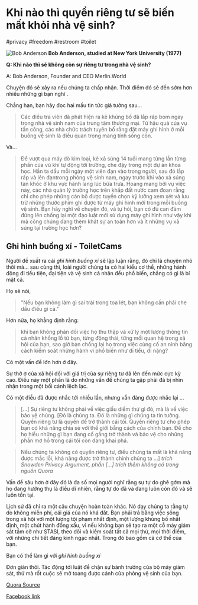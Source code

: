 # Khi nào thì quyền riêng tư sẽ biến mất khỏi nhà vệ sinh?

#privacy #freedom #restroom #toilet

![Bob Anderson](https://qph.ec.quoracdn.net/main-thumb-204135926-50-ncqrtezbyitvlylymbbicfhpwwogvfbi.jpeg "Bob Anderson") 
__Bob Anderson, studied at New York University (1977)__

__Q: Khi nào thì sẽ không còn sự riêng tư trong nhà vệ sinh?__

A: Bob Anderson, Founder and CEO Merlin.World

Chuyện đó sẽ xảy ra nếu chúng ta chấp nhận. Thời điểm đó sẽ đến sớm hơn nhiều những gì bạn nghĩ .

Chẳng hạn, bạn hãy đọc hai mẩu tin tức giả tưởng sau…

> Các điều tra viên đã phát hiện ra kẻ khủng bố đã lắp ráp bom ngay trong nhà vệ sinh nam của trung tâm thương mại. Từ hậu quả của vụ tấn công, các nhà chức trách tuyên bố rằng đặt máy ghi hình ở mỗi buồng vệ sinh là điều quan trọng mang tính sống còn.

Và…

> Để vượt qua máy dò kim loại, kẻ xả súng 14 tuổi mang từng lần từng phần của vũ khí tự động tới trường, che đậy trong một dự án khoa học. Hắn ta dấu mỗi ngày một viên đạn vào trong người, sau đó lắp ráp và lên đạntrong phòng vệ sinh nam, ngay trước khi vào xả súng tàn khốc ở khu vực hành lang lúc bữa trưa.
> Hoang mang bởi vụ việc này, các nhà quản lý trường học trên khắp đất nước cam đoan rằng chỉ cho phép những cán bộ được tuyển chọn kỹ lưỡng xem xét và lưu trữ những thước phim ghi được từ máy ghi hình mới trong mỗi buồng vệ sinh.
Bạn hãy nghĩ về chuyện đó, và tự hỏi, bạn có đủ can đảm đứng lên chống lại một đạo luật mới sử dụng máy ghi hình như vậy khi mà công chúng đang thèm khát sự an toàn hơn và ít những vụ xả súng tại trường học hơn?

## Ghi hình buồng xí - ToiletCams

Người đề xuất ra cái _ghi hình buồng xí_ sẽ lập luận rằng, đó chỉ là chuyện nhỏ thôi mà… sau cùng thì, loài người chúng ta có hai kiểu cơ thể, những hành động đi tiểu tiện, đại tiện và vệ sinh cá nhân đều phổ biến, chẳng có gì là bí mật cả.

Họ sẽ nói,

> "Nếu bạn không làm gì sai trái trong toa lét, bạn không cần phải che dấu điều gì cả."

Hơn nữa, họ khẳng định rằng: 

> khi bạn không phản đối việc họ thu thập và xử lý một lượng thông tin cá nhân khổng lồ từ bạn, từng động thái, từng mối quan hệ trong xã hội của bạn, sao giờ bạn chống lại họ trong việc củng cố an ninh bằng cách kiểm soát những hành vi phổ biến như đi tiểu, đi nặng?

Có một vấn đề lớn hơn ở đây.

Sự thờ ơ của xã hội đối với giá trị của sự riêng tư đã lên đến mức cực kỳ cao. Điều này một phần là do những vấn đề chúng ta gặp phải đã bị nhìn nhận trong một bối cảnh lệch lạc.

Có một điều đã được nhắc tới nhiều lần, nhưng vẫn đáng được nhắc lại …

> [...] Sự riêng tư không phải về việc giấu diếm thứ gì đó, mà là về việc bảo vệ chúng. [Đó là chúng ta. Đó là những gì chúng ta tin tưởng. Quyền riêng tư là quyền để trở thành cái tôi. Quyền riêng tư cho phép bạn có khả năng chia sẻ với thế giới bằng cách của chính bạn. Để cho họ hiểu những gì bạn đang cố gắng trở thành và bảo vệ cho những phần mơ hồ trong cái tôi còn đang khai phá. 

> Nếu chúng ta không có quyền riêng tư, điều chúng ta mất là khả năng được mắc lỗi, khả năng được trở thành chính chúng ta ...] _trích Snowden Privacy Argument, phần [...] trích thêm không có trong nguồn Quora_

Vấn đề sâu hơn ở đây đó là đa số mọi người nghĩ rằng sự tự do ghê gớm mà họ đang hưởng thụ là điều dĩ nhiên, rằng tự do đã và đang luôn còn đó và sẽ luôn tồn tại.

Lịch sử đã chỉ ra một câu chuyện hoàn toàn khác. Nó dạy chúng ta rằng tự do không miễn phí, cái giá của nó khá đắt. Bạn phải trả bằng việc sống trong xã hội với một lượng tội phạm nhất định, một lượng khủng bố nhất định, một chút hành đống xấu, vì nếu không bạn sẽ tạo ra một cỗ máy giám sát tầm cỡ như STASI, theo dõi và kiểm soát tất cả mọi thứ, mọi thời điểm, với những chi tiết đáng kinh ngạc nhất. Trong đó bao gồm cả cơ thể của bạn.

Bạn có thể làm gì với _ghi hình buồng xí_

Đơn giản thôi. Tác động tới luật để chặn sự bành trướng của bộ máy giám sát, thứ mà rốt cuộc sẽ mở toang được cánh cửa phòng vệ sinh của bạn.

[Quora Source](https://goo.gl/QY3mrb)

[Facebook link](https://www.facebook.com/photo.php?fbid=151971485620635&set=gm.2075468086019650&type=3&permPage=1&ifg=1)
